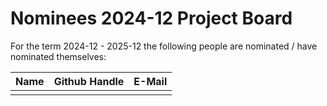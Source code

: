 # Nominees 2024-12 Project Board

For the term 2024-12 - 2025-12 the following people are nominated / have nominated themselves:

| Name | Github Handle | E-Mail |
| -----| ------------- | ------ |
|      |               |        |
